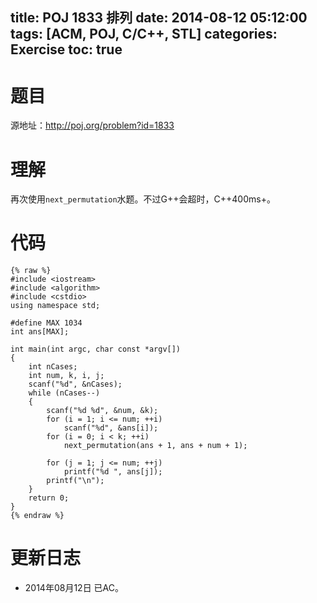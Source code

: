 ﻿title: POJ 1833 排列
date: 2014-08-12 05:12:00
tags: [ACM, POJ, C/C++, STL]
categories: Exercise
toc: true
---
# 题目
源地址：http://poj.org/problem?id=1833

# 理解
再次使用`next_permutation`水题。不过G++会超时，C++400ms+。

<!-- more -->

# 代码
```
{% raw %}
#include <iostream>
#include <algorithm>
#include <cstdio>
using namespace std;

#define MAX 1034
int ans[MAX];

int main(int argc, char const *argv[])
{
    int nCases;
    int num, k, i, j;
    scanf("%d", &nCases);
    while (nCases--)
    {
        scanf("%d %d", &num, &k);
        for (i = 1; i <= num; ++i)
            scanf("%d", &ans[i]);
        for (i = 0; i < k; ++i)
            next_permutation(ans + 1, ans + num + 1);

        for (j = 1; j <= num; ++j)
            printf("%d ", ans[j]);
        printf("\n");
    }
    return 0;
}
{% endraw %}
```
	
# 更新日志
- 2014年08月12日 已AC。